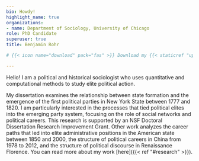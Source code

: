 ```yaml
---
bio: Howdy!
highlight_name: true
organizations:
- name: Department of Sociology, University of Chicago
role: PhD Candidate
superuser: true
title: Benjamin Rohr

# {{< icon name="download" pack="fas" >}} Download my {{< staticref "uploads/demo_resume.pdf" "newtab" >}}resumé{{< /staticref >}}.

---
```


Hello! I am a political and historical sociologist who uses quantitative and computational methods to study elite political action.

My dissertation examines the relationship between state formation and the emergence of the first political parties in New York State between 1777 and 1820. I am particularly interested in the processes that tied political elites into the emerging party system, focusing on the role of social networks and political careers. This research is supported by an NSF Doctoral Dissertation Research Improvement Grant. Other work analyzes the career paths that led into elite administrative positions in the American state between 1850 and 2000, the structure of political careers in China from 1978 to 2012, and the structure of political discourse in Renaissance Florence. You can read more about my work [here]({{< ref "#research" >}}).
